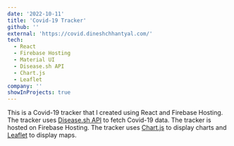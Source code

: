 ```yaml
---
date: '2022-10-11'
title: 'Covid-19 Tracker'
github: ''
external: 'https://covid.dineshchhantyal.com/'
tech:
  - React
  - Firebase Hosting
  - Material UI
  - Disease.sh API
  - Chart.js
  - Leaflet
company: ''
showInProjects: true
---
```


This is a Covid-19 tracker that I created using React and Firebase Hosting. The tracker uses [Disease.sh API](https://disease.sh) to fetch Covid-19 data. The tracker is hosted on Firebase Hosting. The tracker uses [Chart.js](https://www.chartjs.org) to display charts and [Leaflet](https://leafletjs.com) to display maps.
